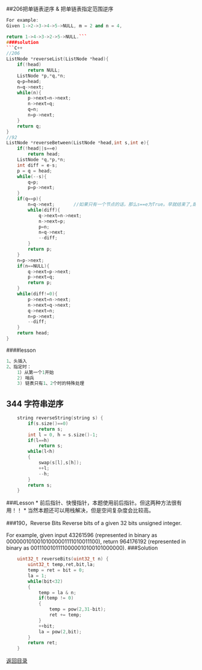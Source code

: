 ##206把单链表逆序  & 把单链表指定范围逆序
```C++
For example:
Given 1->2->3->4->5->NULL, m = 2 and n = 4,

return 1->4->3->2->5->NULL.```
####solution
```C++
//206
ListNode *reverseList(ListNode *head){
    if(!head)
        return NULL;
    ListNode *p,*q,*n;
    q=p=head;
    n=q->next;
    while(n){
        p->next=n->next;
        n->next=q;
        q=n;
        n=p->next;
    }
    return q;
}
//92
ListNode *reverseBetween(ListNode *head,int s,int e){
    if(!head||s==e)
        return head;
    ListNode *q,*p,*n;
    int diff = e-s;
    p = q = head;
    while(--s){
        q=p;
        p=p->next;
    }
    if(q==p){
        n=q->next;       //如果只有一个节点的话，那么s==e为True。早就结束了,即至少2个
        while(diff){
            q->next=n->next;
            n->next=p;
            p=n;
            n=q->next;
            --diff;
        }
        return p;
    }
    n=p->next;
    if(n==NULL){
        q->next=p->next;
        p->next=q;
        return p;
    }
    while(diff!=0){
        p->next=n->next;
        n->next=q->next;
        q->next=n;
        n=p->next;
        --diff;
    }
    return head;
}
```
####lesson
```C
1、头插入
2、指定时：
    1）从第一个1开始
    2) 哨兵
    3) 链表只有1、2个时的特殊处理
```

## 344 字符串逆序
```C
    string reverseString(string s) {
        if(s.size()==0)
            return s;
        int l = 0, h = s.size()-1;
        if(l==h)
            return s;
        while(l<h)
        {
            swap(s[l],s[h]);
            ++l;
            --h;
        }
        return s;
    }
```
###Lesson
* 
前后指针、快慢指针，本题使用前后指针。但这两种方法很有用！！
* 
当然本题还可以用栈解决，但是空间复杂度会比较高。

###190，Reverse Bits 
Reverse bits of a given 32 bits unsigned integer.

For example, given input 43261596 (represented in binary as 00000010100101000001111010011100), return 964176192 (represented in binary as 00111001011110000010100101000000).
###Solution
```C++
    uint32_t reverseBits(uint32_t n) {
        uint32_t temp,ret,bit,la;
        temp = ret = bit = 0;
        la = 1;
        while(bit<32)
        {
            temp = la & n;
            if(temp != 0)
            {
                temp = pow(2,31-bit);
                ret += temp;
            }
            ++bit;
            la = pow(2,bit);
        }
        return ret;
    }
```

[返回目录](README.md)